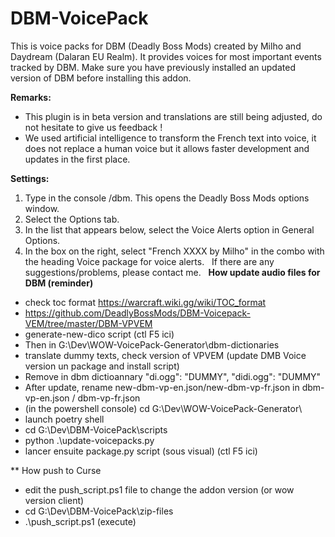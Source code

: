 # DBM-VoicePack
This is voice packs for DBM (Deadly Boss Mods) created by Milho and Daydream (Dalaran EU Realm). It provides voices for most important events tracked by DBM. Make sure you have previously installed an updated version of DBM before installing this addon.

**Remarks:**
* This plugin is in beta version and translations are still being adjusted, do not hesitate to give us feedback !
* We used artificial intelligence to transform the French text into voice, it does not replace a human voice but it allows faster development and updates in the first place.

**Settings:**
1. Type in the console /dbm. This opens the Deadly Boss Mods options window.
1. Select the Options tab.
1. In the list that appears below, select the Voice Alerts option in General Options.
1. In the box on the right, select "French XXXX by Milho" in the combo with the heading Voice package for voice alerts.
 
If there are any suggestions/problems, please contact me.
 
**How update audio files for DBM (reminder)**
* check toc format https://warcraft.wiki.gg/wiki/TOC_format
* https://github.com/DeadlyBossMods/DBM-Voicepack-VEM/tree/master/DBM-VPVEM
* generate-new-dico script (ctl F5 ici)
* Then in G:\Dev\WOW-VoicePack-Generator\dbm-dictionaries
* translate dummy texts, check version of VPVEM (update DMB Voice version un package and install script)
* Remove in dbm dictioannary "di.ogg": "DUMMY", "didi.ogg": "DUMMY"
* After update, rename new-dbm-vp-en.json/new-dbm-vp-fr.json in dbm-vp-en.json / dbm-vp-fr.json
* (in the powershell console) cd G:\Dev\WOW-VoicePack-Generator\
* launch poetry shell
* cd G:\Dev\DBM-VoicePack\scripts
* python .\update-voicepacks.py
* lancer ensuite package.py script (sous visual) (ctl F5 ici)

** How push to Curse
* edit the push_script.ps1 file to change the addon version (or wow version client)
* cd  G:\Dev\DBM-VoicePack\zip-files
* .\push_script.ps1 (execute)
